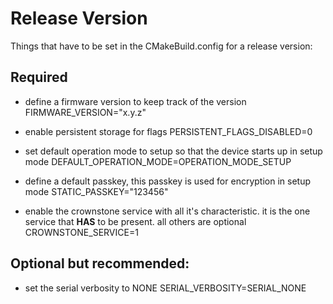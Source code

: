 # Release Version

Things that have to be set in the CMakeBuild.config for a release version:

## Required

- define a firmware version to keep track of the version
FIRMWARE_VERSION="x.y.z"

- enable persistent storage for flags
PERSISTENT_FLAGS_DISABLED=0

- set default operation mode to setup so that the device starts up in setup mode
DEFAULT_OPERATION_MODE=OPERATION_MODE_SETUP

- define a default passkey, this passkey is used for encryption in setup mode
STATIC_PASSKEY="123456"

- enable the crownstone service with all it's characteristic. it is the one service that **HAS** to be present. all
others are optional
CROWNSTONE_SERVICE=1

## Optional but recommended:

- set the serial verbosity to NONE
SERIAL_VERBOSITY=SERIAL_NONE

